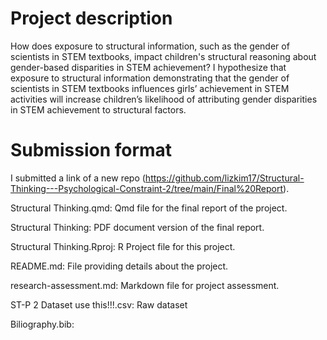 # Project description

How does exposure to structural information, such as the gender of scientists in STEM textbooks, impact children's structural reasoning about gender-based disparities in STEM achievement? I hypothesize that exposure to structural information demonstrating that the gender of scientists in STEM textbooks influences girls’ achievement in STEM activities will increase children’s likelihood of attributing gender disparities in STEM achievement to structural factors.

# Submission format

I submitted a link of a new repo (<https://github.com/lizkim17/Structural-Thinking---Psychological-Constraint-2/tree/main/Final%20Report>).

Structural Thinking.qmd: Qmd file for the final report of the project.

Structural Thinking: PDF document version of the final report.

Structural Thinking.Rproj: R Project file for this project.

README.md: File providing details about the project.

research-assessment.md: Markdown file for project assessment.

ST-P 2 Dataset use this!!!.csv: Raw dataset

Biliography.bib: 
